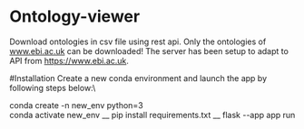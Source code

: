 # Ontology-viewer
Download ontologies in csv file using rest api. Only the ontologies of www.ebi.ac.uk can be downloaded! The server has been setup to adapt to API from https://www.ebi.ac.uk.

#Installation
Create a new conda environment and launch the app by following steps below:\

conda create -n new_env python=3\
conda activate new_env __
pip install requirements.txt __
flask --app app run


